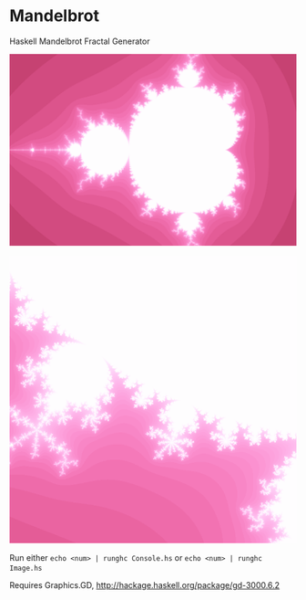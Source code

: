# Mandelbrot
Haskell Mandelbrot Fractal Generator

![Sample Image](/mandelbrot.png?raw=true "Sample")

![Sample Image](/zoom.png?raw=true "Sample")

Run either `echo <num> | runghc Console.hs` or `echo <num> | runghc Image.hs`

Requires Graphics.GD, http://hackage.haskell.org/package/gd-3000.6.2
